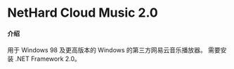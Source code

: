 # NetHard Cloud Music 2.0

#### 介绍
用于 Windows 98 及更高版本的 Windows 的第三方网易云音乐播放器。
需要安装 .NET Framework 2.0。
